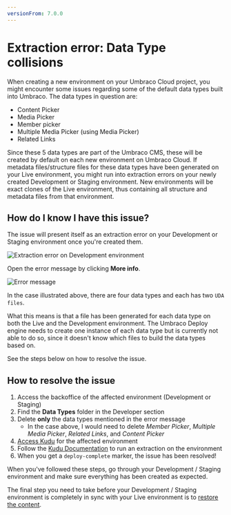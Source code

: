 ```yaml
---
versionFrom: 7.0.0
---
```


# Extraction error: Data Type collisions

When creating a new environment on your Umbraco Cloud project, you might encounter some issues regarding some of the default data types built into Umbraco.
The data types in question are:

* Content Picker
* Media Picker
* Member picker
* Multiple Media Picker (using Media Picker)
* Related Links

Since these 5 data types are part of the Umbraco CMS, these will be created by default on each new environment on Umbraco Cloud. If metadata files/structure files for these data types have been generated on your Live environment, you might run into extraction errors on your newly created Development or Staging environment. New environments will be exact clones of the Live environment, thus containing all structure and metadata files from that environment.

## How do I know I have this issue?

The issue will present itself as an extraction error on your Development or Staging environment once you're created them.

![Extraction error on Development environment](images/extraction-error.png)

Open the error message by clicking **More info**.

![Error message](images/extraction-on-dev-detailed.png)

In the case illustrated above, there are four data types and each has two `UDA files`.

What this means is that a file has been generated for each data type on both the Live and the Development environment. The Umbraco Deploy engine needs to create one instance of each data type but is currently not able to do so, since it doesn't know which files to build the data types based on.

See the steps below on how to resolve the issue.

## How to resolve the issue

1. Access the backoffice of the affected environment (Development or Staging)
2. Find the **Data Types** folder in the Developer section
3. Delete **only** the data types mentioned in the error message
    * In the case above, I would need to delete *Member Picker*, *Multiple Media Picker*, *Related Links*, and *Content Picker*
4. [Access Kudu](../../../Set-up/Power-Tools) for the affected environment
5. Follow the [Kudu Documentation](../../../Set-up/Power-Tools/Manual-Extractions) to run an extraction on the environment
6. When you get a `deploy-complete` marker, the issue has been resolved!

When you've followed these steps, go through your Development / Staging environment and make sure everything has been created as expected.

The final step you need to take before your Development / Staging environment is completely in sync with your Live environment is to [restore the content](../../../Deployment/Restoring-content).
